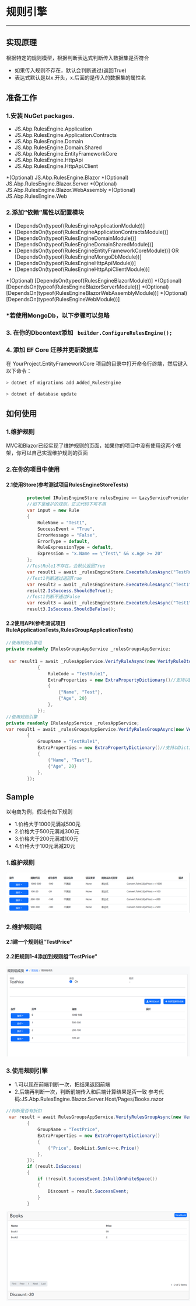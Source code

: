 # 规则引擎

---

## 实现原理
根据特定的规则模型，根据判断表达式判断传入数据集是否符合
* 如果传入规则不存在，默认会判断通过(返回True)
* 表达式默认是以x.开头，x.后面的是传入的数据集的属性名

## 准备工作

### 1.安装 NuGet packages.
* JS.Abp.RulesEngine.Application
* JS.Abp.RulesEngine.Application.Contracts
* JS.Abp.RulesEngine.Domain
* JS.Abp.RulesEngine.Domain.Shared
* JS.Abp.RulesEngine.EntityFrameworkCore
* JS.Abp.RulesEngine.HttpApi
* JS.Abp.RulesEngine.HttpApi.Client

*(Optional)  JS.Abp.RulesEngine.Blazor
*(Optional)  JS.Abp.RulesEngine.Blazor.Server
*(Optional)  JS.Abp.RulesEngine.Blazor.WebAssembly
*(Optional)  JS.Abp.RulesEngine.Web

### 2.添加“依赖”属性以配置模块
* [DependsOn(typeof(RulesEngineApplicationModule))]
* [DependsOn(typeof(RulesEngineApplicationContractsModule))]
* [DependsOn(typeof(RulesEngineDomainModule))]
* [DependsOn(typeof(RulesEngineDomainSharedModule))]
* [DependsOn(typeof(RulesEngineEntityFrameworkCoreModule))] OR [DependsOn(typeof(RulesEngineMongoDbModule))]
* [DependsOn(typeof(RulesEngineHttpApiModule))]
* [DependsOn(typeof(RulesEngineHttpApiClientModule))]


*(Optional)  [DependsOn(typeof(RulesEngineBlazorModule))]
*(Optional)  [DependsOn(typeof(RulesEngineBlazorServerModule))]
*(Optional)  [DependsOn(typeof(RulesEngineBlazorWebAssemblyModule))]
*(Optional)  [DependsOn(typeof(RulesEngineWebModule))]

### *若使用MongoDb，以下步骤可以忽略
### 3. 在你的Dbcontext添加 ` builder.ConfigureRulesEngine();`

### 4. 添加 EF Core 迁移并更新数据库
在 YourProject.EntityFrameworkCore 项目的目录中打开命令行终端，然后键入以下命令：

````bash
> dotnet ef migrations add Added_RulesEngine
````
````bash
> dotnet ef database update
````

## 如何使用
### 1.维护规则
MVC和Blazor已经实现了维护规则的页面，如果你的项目中没有使用这两个框架，你可以自己实现维护规则的页面

### 2.在你的项目中使用
#### 2.1使用Store(参考测试项目RulesEngineStoreTests)
````csharp
        protected IRulesEngineStore rulesEngine => LazyServiceProvider.LazyGetRequiredService<IRulesEngineStore>();
        //如下是维护的规则，正式代码下可不用
        var input = new Rule
        {
            RuleName = "Test1",
            SuccessEvent = "True",
            ErrorMessage = "False",
            ErrorType = default,
            RuleExpressionType = default,
            Expression = "x.Name == \"Test\" && x.Age >= 20"
        };
        //TestRule1不存在，会默认返回True
        var result1 = await _rulesEngineStore.ExecuteRulesAsync("TestRule1", new TestDto(){Name = "Test",Age = 20});
        //Test1判断通过返回True
        var result2 = await _rulesEngineStore.ExecuteRulesAsync("Test1", new TestDto(){Name = "Test",Age = 20});
        result2.IsSuccess.ShouldBeTrue();
        //Test1判断不通过False
        var result3 = await _rulesEngineStore.ExecuteRulesAsync("Test1", new TestDto(){Name = "TestRule",Age = 20});
        result3.IsSuccess.ShouldBeFalse();
````
#### 2.2使用API(参考测试项目RuleApplicationTests,RulesGroupApplicationTests)
```csharp
//使用规则引擎组
private readonly IRulesGroupsAppService _rulesGroupsAppService;

 var result1 = await _rulesAppService.VerifyRuleAsync(new VerifyRuleDto()
            {
                RuleCode = "TestRule1",
                ExtraProperties = new ExtraPropertyDictionary()//支持以Dictionary<string,object>传入
                {
                    {"Name", "Test"},
                    {"Age", 20}
                },
            });
//使用规则引擎
private readonly IRulesAppService _rulesAppService;
var result1 = await _rulesGroupsAppService.VerifyRulesGroupAsync(new VerifyRuleGroupDto()
        {
            GroupName = "TestRule1",
            ExtraProperties = new ExtraPropertyDictionary()//支持以Dictionary<string,object>传入
            {
                {"Name", "Test"},
                {"Age", 20}
            },
        });
```

## Sample
以电商为例，假设有如下规则
* 1.价格大于1000元满减500元
* 2.价格大于500元满减300元
* 3.价格大于200元满减100元
* 4.价格大于100元满减20元
### 1.维护规则
![2023092301](/docs/images/2023092301.png)
### 2.维护规则组
#### 2.1建一个规则组”TestPrice“
#### 2.2把规则1-4添加到规则组”TestPrice“
![2023092302](/docs/images/2023092302.png)
### 3.使用规则引擎
* 1.可以现在前端判断一次，把结果返回前端
* 2.后端再判断一次，判断前端传入和后端计算结果是否一致
参考代码:JS.Abp.RulesEngine.Blazor.Server.Host/Pages/Books.razor
````csharp
//判断是否有折扣
 var result = await RulesGroupsAppService.VerifyRulesGroupAsync(new VerifyRuleGroupDto()
        {
            GroupName = "TestPrice",
            ExtraProperties = new ExtraPropertyDictionary()
            {
                {"Price", BookList.Sum(c=>c.Price)}
            },
        });
        if (result.IsSuccess)
        {
            if (!result.SuccessEvent.IsNullOrWhiteSpace())
            {
                Discount = result.SuccessEvent;
            }
        }


````
![2023092303](/docs/images/2023092303.png)
